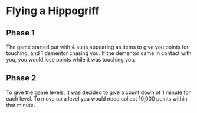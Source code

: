 # Flying a Hippogriff

## Phase 1

The game started out with 4 suns appearing as items to give you points for touching, and 1 dementor chasing you. If the dementor came in contact with you, you would lose points while it was touching you.

## Phase 2

To give the game levels, it was decided to give a count down of 1 minute for each level. To move up a level you would need collect 10,000 points within that minute.